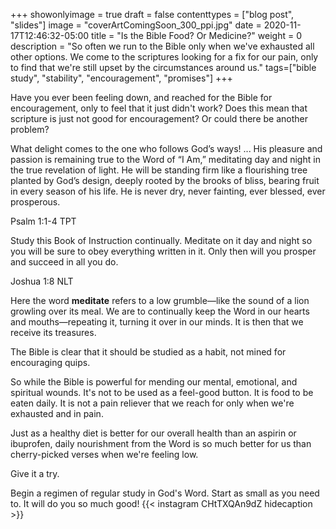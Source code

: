 +++
showonlyimage = true
draft = false
contenttypes = ["blog post", "slides"]
image = "coverArtComingSoon_300_ppi.jpg"
date = 2020-11-17T12:46:32-05:00
title = "Is the Bible Food? Or Medicine?"
weight = 0
description = "So often we run to the Bible only when we've exhausted all other options. We come to the scriptures looking for a fix for our pain, only to find that we're still upset by the circumstances around us."
tags=["bible study", "stability", "encouragement", "promises"]
+++

Have you ever been feeling down, and reached for the Bible for encouragement, only to feel that it just didn't work? Does this mean that scripture is just not good for encouragement? Or could there be another problem?

<div class='bible-text'>What delight comes to the one who follows God’s ways! ... His pleasure and passion is remaining true to the Word of “I Am,” meditating day and night in the true revelation of light. He will be standing firm like a flourishing tree planted by God’s design, deeply rooted by the brooks of bliss, bearing fruit in every season of his life. He is never dry, never fainting, ever blessed, ever prosperous.
<p class='bible-reference'>Psalm 1:1-4 TPT</p>
</div>

<div class='bible-text'>Study this Book of Instruction continually. Meditate on it day and night so you will be sure to obey everything written in it. Only then will you prosper and succeed in all you do.
<p class='bible-reference'>Joshua 1:8 NLT</p>
</div>

Here the word **meditate** refers to a low grumble—like the sound of a lion growling over its meal. We are to continually keep the Word in our hearts and mouths—repeating it, turning it over in our minds. It is then that we receive its treasures.

The Bible is clear that it should be studied as a habit, not mined for encouraging quips. 

So while the Bible is powerful for mending our mental, emotional, and spiritual wounds. It's not to be used as a feel-good button. It is food to be eaten daily. It is not a pain reliever that we reach for only when we're exhausted and in pain. 

Just as a healthy diet is better for our overall health than an aspirin or ibuprofen, daily nourishment from the Word is so much better for us than cherry-picked verses when we're feeling low.

Give it a try.

Begin a regimen of regular study in God's Word. Start as small as you need to. It will do you so much good!
{{< instagram CHtTXQAn9dZ hidecaption >}}